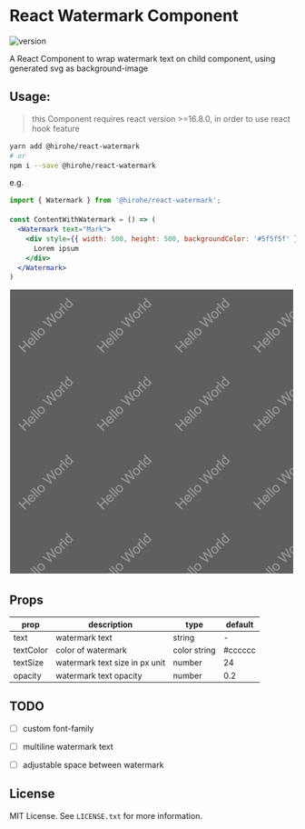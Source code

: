 # React Watermark Component

![version](https://badge.fury.io/js/%40hirohe%2Freact-watermark.svg)


A React Component to wrap watermark text on child component, using generated svg as background-image

## Usage:

> this Component requires react version >=16.8.0, in order to use react hook feature

```bash
yarn add @hirohe/react-watermark
# or
npm i --save @hirohe/react-watermark
```

e.g.

```jsx
import { Watermark } from '@hirohe/react-watermark';

const ContentWithWatermark = () => (
  <Watermark text="Mark">
    <div style={{ width: 500, height: 500, backgroundColor: '#5f5f5f' }}>
      Lorem ipsum
    </div>
  </Watermark>
)
```

![example](./doc/example.png)


## Props

| prop      | description                    | type         | default |
|-----------|--------------------------------|--------------|---------|
| text      | watermark text                 | string       | -       |
| textColor | color of watermark             | color string | #cccccc |
| textSize  | watermark text size in px unit | number       | 24      |
| opacity   | watermark text opacity         | number       | 0.2     |


## TODO

- [ ] custom font-family
- [ ] multiline watermark text
- [ ] adjustable space between watermark


## License
MIT License. See `LICENSE.txt` for more information.
